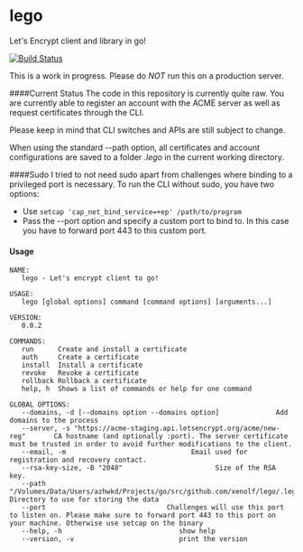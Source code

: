 # lego
Let's Encrypt client and library in go!

[![Build Status](https://travis-ci.org/xenolf/lego.svg?branch=master)](https://travis-ci.org/xenolf/lego)

This is a work in progress. Please do *NOT* run this on a production server. 

####Current Status
The code in this repository is currently quite raw.
You are currently able to register an account with the ACME server as well as request certificates through the CLI.

Please keep in mind that CLI switches and APIs are still subject to change.

When using the standard --path option, all certificates and account configurations are saved to a folder *.lego* in the current working directory.

####Sudo
I tried to not need sudo apart from challenges where binding to a privileged port is necessary.
To run the CLI without sudo, you have two options:
- Use ```setcap 'cap_net_bind_service=+ep' /path/to/program```
- Pass the --port option and specify a custom port to bind to. In this case you have to forward port 443 to this custom port.

#### Usage

```
NAME:
   lego - Let's encrypt client to go!

USAGE:
   lego [global options] command [command options] [arguments...]

VERSION:
   0.0.2

COMMANDS:
   run      Create and install a certificate
   auth     Create a certificate
   install  Install a certificate
   revoke   Revoke a certificate
   rollback Rollback a certificate
   help, h  Shows a list of commands or help for one command

GLOBAL OPTIONS:
   --domains, -d [--domains option --domains option]              Add domains to the process
   --server, -s "https://acme-staging.api.letsencrypt.org/acme/new-reg"       CA hostname (and optionally :port). The server certificate must be trusted in order to avoid further modifications to the client.
   --email, -m                               Email used for registration and recovery contact.
   --rsa-key-size, -B "2048"                       Size of the RSA key.
   --path "/Volumes/Data/Users/azhwkd/Projects/go/src/github.com/xenolf/lego/.lego" Directory to use for storing the data
   --port                              Challenges will use this port to listen on. Please make sure to forward port 443 to this port on your machine. Otherwise use setcap on the binary
   --help, -h                             show help
   --version, -v                          print the version
```
